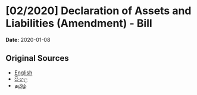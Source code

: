 # [02/2020] Declaration of  Assets and  Liabilities  (Amendment) - Bill

**Date:** 2020-01-08

## Original Sources

- [English](https://documents.gov.lk/view/bills/2020/1/02-2020_E.pdf)
- [සිංහල](https://documents.gov.lk/view/bills/2020/1/02-2020_S.pdf)
- [தமிழ்](https://documents.gov.lk/view/bills/2020/1/02-2020_T.pdf)
